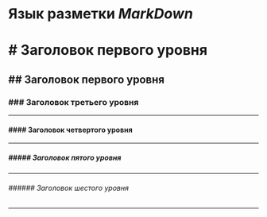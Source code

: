 # Язык разметки _MarkDown_

#  # Заголовок первого уровня  
## ## Заголовок первого уровня  
### ### Заголовок третьего уровня 
---
#### #### Заголовок четвертого уровня
---
##### ##### Заголовок пятого уровня
---
###### ###### Заголовок шестого уровня ######
----